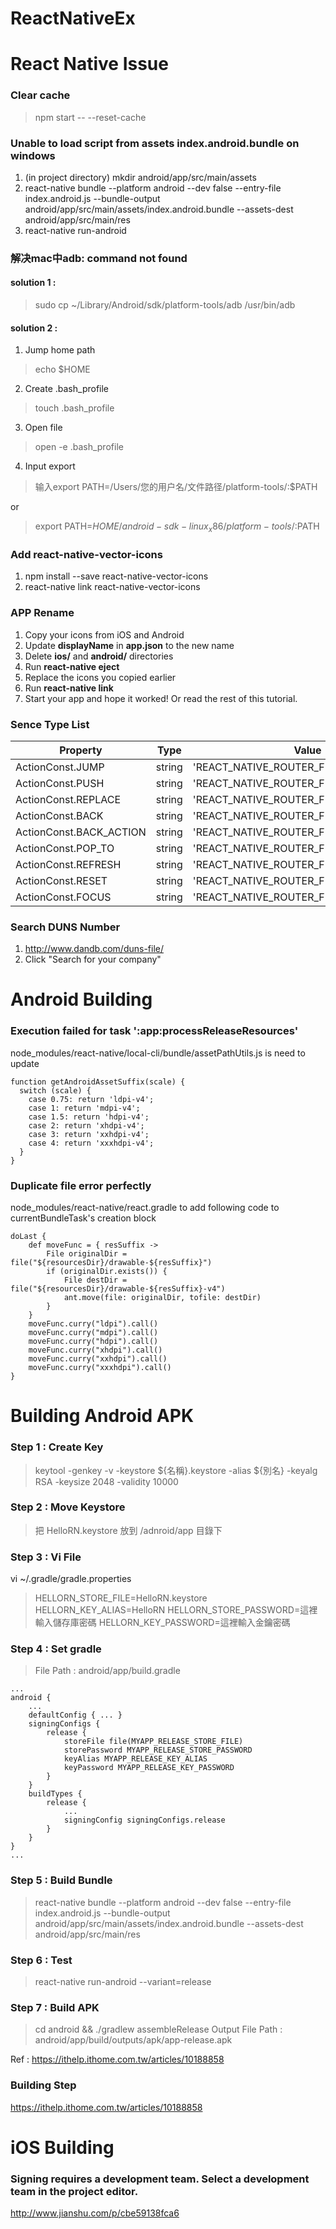 # ReactNativeEx

# React Native Issue

### Clear cache
> npm start -- --reset-cache

### Unable to load script from assets index.android.bundle on windows

1. (in project directory) mkdir android/app/src/main/assets
2. react-native bundle --platform android --dev false --entry-file index.android.js --bundle-output android/app/src/main/assets/index.android.bundle --assets-dest android/app/src/main/res
3. react-native run-android

### 解决mac中adb: command not found

#### solution 1 : 
> sudo cp ~/Library/Android/sdk/platform-tools/adb /usr/bin/adb

#### solution 2 :

1. Jump home path
> echo $HOME

2. Create .bash_profile
> touch .bash_profile

3. Open file
> open -e .bash_profile

4. Input export
> 输入export PATH=/Users/您的用户名/文件路径/platform-tools/:$PATH

or
> export PATH=${HOME}/android-sdk-linux_x86/platform-tools/:$PATH


### Add react-native-vector-icons

1. npm install --save react-native-vector-icons
2. react-native link react-native-vector-icons

### APP Rename

1. Copy your icons from iOS and Android
2. Update **displayName** in **app.json** to the new name
3. Delete **ios/** and **android/** directories
4. Run **react-native eject**
5. Replace the icons you copied earlier
6. Run **react-native link**
7. Start your app and hope it worked! Or read the rest of this tutorial.


### Sence Type List

| Property | Type | Value | Shorthand |
|----|---|---|---|
| ActionConst.JUMP | string | 'REACT_NATIVE_ROUTER_FLUX_JUMP' | 'jump'|
| ActionConst.PUSH | string | 'REACT_NATIVE_ROUTER_FLUX_PUSH' | 'push' |
| ActionConst.REPLACE | string | 'REACT_NATIVE_ROUTER_FLUX_REPLACE' | 'replace' |
| ActionConst.BACK | string | 'REACT_NATIVE_ROUTER_FLUX_BACK' | 'back' |
| ActionConst.BACK_ACTION | string | 'REACT_NATIVE_ROUTER_FLUX_BACK_ACTION' | 'BackAction' |
| ActionConst.POP_TO | string | 'REACT_NATIVE_ROUTER_FLUX_POP_TO' | 'popTo' |
| ActionConst.REFRESH | string | 'REACT_NATIVE_ROUTER_FLUX_REFRESH' | 'refresh' |
| ActionConst.RESET | string | 'REACT_NATIVE_ROUTER_FLUX_RESET' | 'reset' |
| ActionConst.FOCUS | string | 'REACT_NATIVE_ROUTER_FLUX_FOCUS' | 'focus' |


### Search DUNS Number
1. http://www.dandb.com/duns-file/
2. Click "Search for your company"

# Android Building
### Execution failed for task ':app:processReleaseResources'

node_modules/react-native/local-cli/bundle/assetPathUtils.js is need to update
```javascript=
function getAndroidAssetSuffix(scale) {
  switch (scale) {
    case 0.75: return 'ldpi-v4';
    case 1: return 'mdpi-v4';
    case 1.5: return 'hdpi-v4';
    case 2: return 'xhdpi-v4';
    case 3: return 'xxhdpi-v4';
    case 4: return 'xxxhdpi-v4';
  }
}
```

### Duplicate file error perfectly

node_modules/react-native/react.gradle to add following code to currentBundleTask's creation block
```javascript=
doLast {
    def moveFunc = { resSuffix ->
        File originalDir = file("${resourcesDir}/drawable-${resSuffix}")
        if (originalDir.exists()) {
            File destDir = file("${resourcesDir}/drawable-${resSuffix}-v4")
            ant.move(file: originalDir, tofile: destDir)
        }
    }
    moveFunc.curry("ldpi").call()
    moveFunc.curry("mdpi").call()
    moveFunc.curry("hdpi").call()
    moveFunc.curry("xhdpi").call()
    moveFunc.curry("xxhdpi").call()
    moveFunc.curry("xxxhdpi").call()
}
```

# Building Android APK

### Step 1 : Create Key

> keytool -genkey -v -keystore ${名稱}.keystore -alias ${別名} -keyalg RSA -keysize 2048 -validity 10000

### Step 2 : Move Keystore

> 把 HelloRN.keystore 放到 /adnroid/app 目錄下

### Step 3 : Vi File

vi ~/.gradle/gradle.properties
> HELLORN_STORE_FILE=HelloRN.keystore
> HELLORN_KEY_ALIAS=HelloRN
> HELLORN_STORE_PASSWORD=這裡輸入儲存庫密碼
> HELLORN_KEY_PASSWORD=這裡輸入金鑰密碼

### Step 4 : Set gradle

> File Path : android/app/build.gradle

```javascript=
...
android {
    ...
    defaultConfig { ... }
    signingConfigs {
        release {
            storeFile file(MYAPP_RELEASE_STORE_FILE)
            storePassword MYAPP_RELEASE_STORE_PASSWORD
            keyAlias MYAPP_RELEASE_KEY_ALIAS
            keyPassword MYAPP_RELEASE_KEY_PASSWORD
        }
    }
    buildTypes {
        release {
            ...
            signingConfig signingConfigs.release
        }
    }
}
...
```

### Step 5 : Build Bundle

> react-native bundle --platform android --dev false --entry-file index.android.js --bundle-output android/app/src/main/assets/index.android.bundle --assets-dest android/app/src/main/res

### Step 6 : Test

> react-native run-android --variant=release

### Step 7 : Build APK

> cd android && ./gradlew assembleRelease
> Output File Path : android/app/build/outputs/apk/app-release.apk

Ref : https://ithelp.ithome.com.tw/articles/10188858

### Building Step
https://ithelp.ithome.com.tw/articles/10188858

# iOS Building
### Signing  requires a development team. Select a development team in the project editor.

http://www.jianshu.com/p/cbe59138fca6
